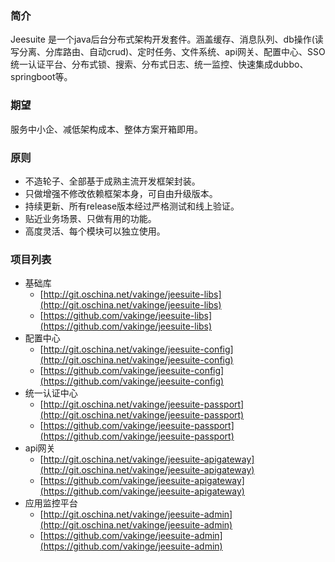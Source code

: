 ### 简介

Jeesuite 是一个java后台分布式架构开发套件。涵盖缓存、消息队列、db操作\(读写分离、分库路由、自动crud\)、定时任务、文件系统、api网关、配置中心、SSO统一认证平台、分布式锁、搜索、分布式日志、统一监控、快速集成dubbo、springboot等。

### 期望

服务中小企、减低架构成本、整体方案开箱即用。

### 原则

* 不造轮子、全部基于成熟主流开发框架封装。
* 只做增强不修改依赖框架本身，可自由升级版本。
* 持续更新、所有release版本经过严格测试和线上验证。
* 贴近业务场景、只做有用的功能。
* 高度灵活、每个模块可以独立使用。

### 项目列表

* 基础库
  * [http://git.oschina.net/vakinge/jeesuite-libs](http://git.oschina.net/vakinge/jeesuite-libs)
  * [https://github.com/vakinge/jeesuite-libs](https://github.com/vakinge/jeesuite-libs)
* 配置中心
  * [http://git.oschina.net/vakinge/jeesuite-config](http://git.oschina.net/vakinge/jeesuite-config)
  * [https://github.com/vakinge/jeesuite-config](https://github.com/vakinge/jeesuite-config)
* 统一认证中心
  * [http://git.oschina.net/vakinge/jeesuite-passport](http://git.oschina.net/vakinge/jeesuite-passport)
  * [https://github.com/vakinge/jeesuite-passport](https://github.com/vakinge/jeesuite-passport)
* api网关
  * [http://git.oschina.net/vakinge/jeesuite-apigateway](http://git.oschina.net/vakinge/jeesuite-apigateway)
  * [https://github.com/vakinge/jeesuite-apigateway](https://github.com/vakinge/jeesuite-apigateway)
* 应用监控平台
  * [http://git.oschina.net/vakinge/jeesuite-admin](http://git.oschina.net/vakinge/jeesuite-admin)
  * [https://github.com/vakinge/jeesuite-admin](https://github.com/vakinge/jeesuite-admin)



